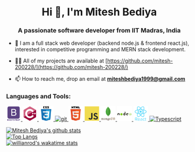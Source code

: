 <h1 align="center">Hi 👋, I'm Mitesh Bediya</h1>
<h3 align="center">A passionate software developer from IIT Madras, India</h3>

- 🌱 I am a full stack web developer (backend node.js & frontend react.js), interested in competitive programming and MERN stack development.

- 👨‍💻 All of my projects are available at
[https://github.com/mitesh-200228/](https://github.com/mitesh-200228/)

- 📫 How to reach me, drop an email at **miteshbediya1999@gmail.com**


<h3 align="left">Languages and Tools:</h3>
<p align="left"> <a href="https://getbootstrap.com" target="_blank"> <img
            src="https://raw.githubusercontent.com/devicons/devicon/master/icons/bootstrap/bootstrap-plain-wordmark.svg"
            alt="bootstrap" width="40" height="40" /> </a> 
  <a href="https://www.w3schools.com/cpp/" target="_blank"> <img
            src="https://raw.githubusercontent.com/devicons/devicon/master/icons/cplusplus/cplusplus-original.svg"
            alt="cplusplus" width="40" height="40" /> </a> 
  <a href="https://www.w3schools.com/css/" target="_blank">
        <img src="https://raw.githubusercontent.com/devicons/devicon/master/icons/css3/css3-original-wordmark.svg"
            alt="css3" width="40" height="40" /> </a>
  <a href="https://git-scm.com/" target="_blank"> <img
            src="https://www.vectorlogo.zone/logos/git-scm/git-scm-icon.svg" alt="git" width="40" height="40" /> </a> 
  <a href="https://www.w3.org/html/" target="_blank"> <img
            src="https://raw.githubusercontent.com/devicons/devicon/master/icons/html5/html5-original-wordmark.svg"
            alt="html5" width="40" height="40" /> </a> 
  <a href="https://developer.mozilla.org/en-US/docs/Web/JavaScript"
        target="_blank"> <img
            src="https://raw.githubusercontent.com/devicons/devicon/master/icons/javascript/javascript-original.svg"
            alt="javascript" width="40" height="40" /> </a> 
  <a href="https://www.mongodb.com/" target="_blank"> <img
            src="https://raw.githubusercontent.com/devicons/devicon/master/icons/mongodb/mongodb-original-wordmark.svg"
            alt="mongodb" width="40" height="40" /> </a> 
  <a href="https://nodejs.org" target="_blank"> <img
            src="https://raw.githubusercontent.com/devicons/devicon/master/icons/nodejs/nodejs-original-wordmark.svg"
            alt="nodejs" width="40" height="40" /> </a> 
  <a href="https://react.org" target="_blank"> <img
            src="https://raw.githubusercontent.com/devicons/devicon/master/icons/react/react-original-wordmark.svg"
            alt="react" width="40" height="40" /> </a> 
  <a href="https://Typescript.org" target="_blank"> <img
            src="https://raw.githubusercontent.com/devicons/devicon/master/icons/Typescript/Typescript-original-wordmark.svg"
            alt="Typescript" width="40" height="40" /> </a> 
  
    
</p>

[![Mitesh Bediya's github stats](https://github-readme-stats.vercel.app/api?username=mitesh-200228&count_private=true&theme=highcontrast)](https://github.com/anuraghazra/github-readme-stats)
<br/>
[![Top Langs](https://github-readme-stats.vercel.app/api/top-langs/?username=mitesh-200228&langs_count=8)](https://github.com/mitesh-200228/github-readme-stats)
<br/>
[![willianrod's wakatime stats](https://github-readme-stats.vercel.app/api/wakatime?username=mitesh200228)](https://github.com/mitesh-200228/github-readme-stats)


